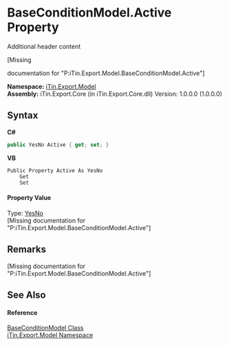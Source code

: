 # BaseConditionModel.Active Property 
Additional header content 

\[Missing <summary> documentation for "P:iTin.Export.Model.BaseConditionModel.Active"\]

**Namespace:**&nbsp;<a href="N_iTin_Export_Model">iTin.Export.Model</a><br />**Assembly:**&nbsp;iTin.Export.Core (in iTin.Export.Core.dll) Version: 1.0.0.0 (1.0.0.0)

## Syntax

**C#**<br />
``` C#
public YesNo Active { get; set; }
```

**VB**<br />
``` VB
Public Property Active As YesNo
	Get
	Set
```


#### Property Value
Type: <a href="T_iTin_Export_Model_YesNo">YesNo</a><br />\[Missing <value> documentation for "P:iTin.Export.Model.BaseConditionModel.Active"\]

## Remarks
\[Missing <remarks> documentation for "P:iTin.Export.Model.BaseConditionModel.Active"\]

## See Also


#### Reference
<a href="T_iTin_Export_Model_BaseConditionModel">BaseConditionModel Class</a><br /><a href="N_iTin_Export_Model">iTin.Export.Model Namespace</a><br />
